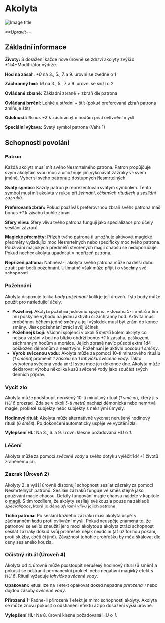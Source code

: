 # Akolyta

![Image title](/assets/classes/Acolyte.jpeg)

*==Upravit==*

## Základní informace

**Životy:** S dosažení každé nové úrovně se zdraví akolyty zvýší o *1k4+Modifikátor výdrže.

**Hod na zásah:** *+0* na 3., 5., 7. a 9. úrovni se zvedne o 1

**Záchranný hod:** *16* na 3., 5., 7. a 9. úrovni se sníží o 2

**Ovládané zbraně:** Základní zbraně + zbraň dle patrona

**Ovládaná brnění:** Lehké a střední + štít (pokud preferovaná zbraň patrona zmiňuje štít)

**Odolnosti:** Bonus *+2* k záchranným hodům proti ovlivnění mysli

**Speciální výbava:** Svatý symbol patrona (Váha 1)

## Schopnosti povolání

### Patron

Každá akolyta musí mít svého Nesmrtelného patrona. Patron propůjčuje svým akolytám svou moc a umožňuje jim vykonávat zázraky ve svém jméně. Vyber si svého patrona z dostupných [Nesmrtelných](/Starý%20svět%20%28Zasazení%29/gods/).

**Svatý symbol:** Každý patron je reprezentován svatým symbolem. Tento symbol musí mít akolyta v rukou při *žehnání*, *očistných rituálech* a *sesílání zázraků*.

**Preferovaná zbraň:** Pokud používáš preferovanou zbraň svého patrona máš bonus *+1* k zásahu touhle zbraní.

**Sféry vlivu:** Sféry vlivu tvého patrona fungují jako specializace pro účely sesílání zázraků.

**Magické předměty:** Přízeň tvého patrona ti umožňuje aktivovat magické předměty vyžadující moc Nesmrtelných nebo specificky moc tvého patrona. Používání magických předmětů stvořených magií chaosu se nedoporučuje. Pokud nechce akolyta upadnout v nepřízeň patrona. 

**Nepřízeň patrona:** Nahněvá-li akolyta svého patrona může na delší dobu ztratit pár bodů požehnání. Ultimátně však může přijít i o všechny své schopnosti

### Požehnání

Akolyta disponuje tolika *body požehnání* kolik je její úroveň. Tyto body může použít pro následující účely.

- **Požehnej:** Akolyta požehná jednomu spojenci v dosahu 5-ti metrů a tím mu poskytne výhodu na jednu aktivitu či záchranný hod. Aktivita musí proběhnou během jedné směny a její výsledek musí být znám do konce směny. Jinak požehnání ztrácí svůj účinek.
- **Požehnej k boji:** Všichni spojenci v okolí *5 metrů* kolem akolyty co nejsou vázáni v boji na blízko obdrží bonus *+1* k zásahu, poškození, záchranným hodům a morálce. Jejich zbraně navíc působí extra 1d4 poškození démonům a nemrtvým. Požehnání je aktivní podobu *1 směny*.
- **Vyrob svěcenou vodu:** Akolyta může za pomocí 10-ti minutového rituálu (*1 směna*) proměnit *1 zásobu* na *1 lahvičku svěcené vody*. Takto vytvořená svěcená voda udrží svou moc jen dokonce dne. Akolyta může deklarovat výrobu několika kusů svěcené vody jako součást svých denních příprav.

### Vyciť zlo

Akolyta může podstoupit nerušený 10-ti minutový rituál (*1 směna*), který ji s *HU 6* prozradí. Zda se v okolí *5-ti metrů* nachází démonická nebo nemrtvá magie, prokleté subjekty nebo subjekty s nekalými úmysly.

**Hodinový rituál:** Akolyta může alternativně vykonat nerušený hodinový rituál (*6 směn*). Po dokončení automaticky uspěje ve vycítění zla.

**Vylepšení HU:** Na 3., 6. a 9. úrovni klesne požadovaná HU o *1*.

### Léčení

Akolyta může za pomocí *svěcené vody* a svého dotyku vyléčit 1d4+1 životů zraněnému cíli.

### Zázrak (Úroveň 2)

Akolyty 2. a vyšší úrovně disponují schopností sesílat zázraky za pomoci Nesmrtelných patronů. Sesílání zázraků funguje ve směs stejně jako používání magie chaosu. Detaily fungování magie chaosu najdete v kapitole o [magii](/Starý%20svět%20%28Zasazení%29/magic/). S tím rozdílem, že akolyty sesílají své kouzla pouze na základě *specializace*, která je dána *sférami vlivu* jejich patrona. 

**Ticho patrona:** Po seslání každého zázraku musí akolyta uspět v záchranném hodu proti ovlivnění mysli. Pokud neuspěje znamená to, že patronovi se nelíbí zneužití jeho moci akolytou a akolyta ztrácí schopnost sesílat zázraky dokud svůj prohřešek nějak neodčiní (ať už formou pokání, proti služby, oběti či jiné). Závažnost tohohle prohřešku by měla škálovat dle ceny seslaného kouzla.

### Očistný rituál (Úroveň 4)

Akolyta od 4. úrovně může podstoupit nerušený hodinový rituál (6 směn) a pokusit se odstranit permanentní prokletí nebo negativní magický efekt s *HU 6*. Rituál vyžaduje *lahvičku svěcené vody*.

**Opakování:** Rituál lze na 1 efekt opakovat dokud nepadne *přirozená 1* nebo dojdou zásoby *svěcené vody*.

**Přirozená 1:** Padne-li přirozená 1 efekt je mimo schopnosti akolyty. Akolyta se může znovu pokusit o odstranění efektu až po dosažení vyšší úrovně.

**Vylepšení HU:** Na 8. úrovni klesne požadovaná HU o *1*.